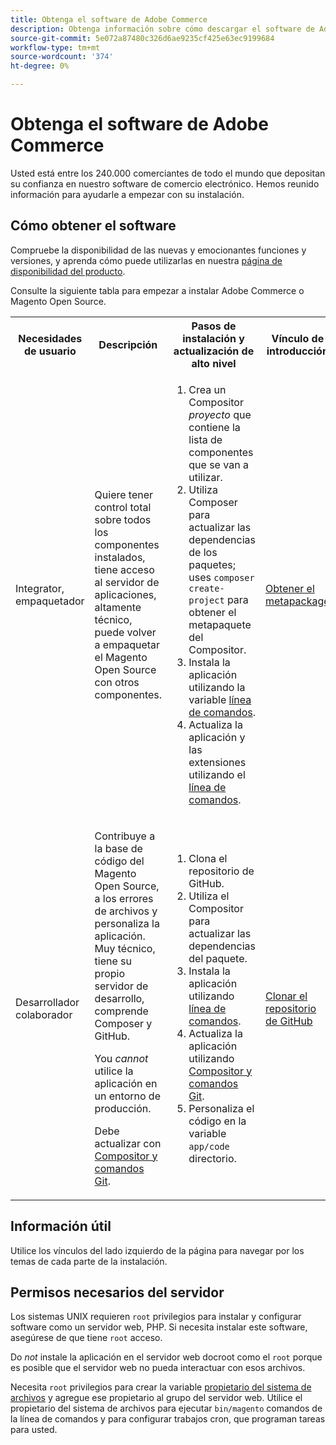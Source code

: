 ```yaml
---
title: Obtenga el software de Adobe Commerce
description: Obtenga información sobre cómo descargar el software de Adobe Commerce y Magento Open Source.
source-git-commit: 5e072a87480c326d6ae9235cf425e63ec9199684
workflow-type: tm+mt
source-wordcount: '374'
ht-degree: 0%

---
```



# Obtenga el software de Adobe Commerce

Usted está entre los 240.000 comerciantes de todo el mundo que depositan su confianza en nuestro software de comercio electrónico. Hemos reunido información para ayudarle a empezar con su instalación.

## Cómo obtener el software

Compruebe la disponibilidad de las nuevas y emocionantes funciones y versiones, y aprenda cómo puede utilizarlas en nuestra [página de disponibilidad del producto](https://devdocs.magento.com/release/availability.html).

Consulte la siguiente tabla para empezar a instalar Adobe Commerce o Magento Open Source.

<table>
    <tbody>
        <tr>
            <th>Necesidades de usuario</th>
            <th>Descripción</th>
            <th>Pasos de instalación y actualización de alto nivel</th>
            <th>Vínculo de introducción</th>
        </tr>
    <tr>
        <td><p>Integrator, empaquetador</p></td>
        <td><p>Quiere tener control total sobre todos los componentes instalados, tiene acceso al servidor de aplicaciones, altamente técnico, puede volver a empaquetar el Magento Open Source con otros componentes.</p>
        </td>
        <td><ol><li>Crea un Compositor <em>proyecto</em> que contiene la lista de componentes que se van a utilizar.</li>
            <li>Utiliza Composer para actualizar las dependencias de los paquetes; uses <code>composer create-project</code> para obtener el metapaquete del Compositor.</li>
            <li>Instala la aplicación utilizando la variable <a href="../advanced.md">línea de comandos</a>.</li>
        <li>Actualiza la aplicación y las extensiones utilizando el  <a href="../../upgrade/implementation/perform-upgrade.md">línea de comandos</a>.</li></ol></td>
        <td><p><a href="../composer.md">Obtener el metapackage</a></p></td>
    </tr>
    <tr>
        <td><p>Desarrollador colaborador</p></td>
        <td><p>Contribuye a la base de código del Magento Open Source, a los errores de archivos y personaliza la aplicación. Muy técnico, tiene su propio servidor de desarrollo, comprende Composer y GitHub.</p>
            <p>You <em>cannot</em> utilice la aplicación en un entorno de producción.</p>
      <p>Debe actualizar con <a href="../../upgrade/developer/git-installs.md">Compositor y comandos Git</a>.</p></td>
        <td><ol><li>Clona el repositorio de GitHub.</li>
            <li>Utiliza el Compositor para actualizar las dependencias del paquete.</li>
            <li>Instala la aplicación utilizando <a href="../advanced.md">línea de comandos</a>.</li>
            <li>Actualiza la aplicación utilizando <a href="../../upgrade/developer/git-installs.md">Compositor y comandos Git</a>.</li>
            <li>Personaliza el código en la variable <code>app/code</code> directorio.</li></ol></td>
        <td><p><a href="https://developer.adobe.com/commerce/contributor/guides/install/clone-repository/">Clonar el repositorio de GitHub</a></p></td>
    </tr>
    </tbody>
</table>

## Información útil

Utilice los vínculos del lado izquierdo de la página para navegar por los temas de cada parte de la instalación.

## Permisos necesarios del servidor

Los sistemas UNIX requieren `root` privilegios para instalar y configurar software como un servidor web, PHP. Si necesita instalar este software, asegúrese de que tiene `root` acceso.

Do *not* instale la aplicación en el servidor web docroot como el `root` porque es posible que el servidor web no pueda interactuar con esos archivos.

Necesita `root` privilegios para crear la variable [propietario del sistema de archivos](file-system/overview.md) y agregue ese propietario al grupo del servidor web. Utilice el propietario del sistema de archivos para ejecutar `bin/magento` comandos de la línea de comandos y para configurar trabajos cron, que programan tareas para usted.
